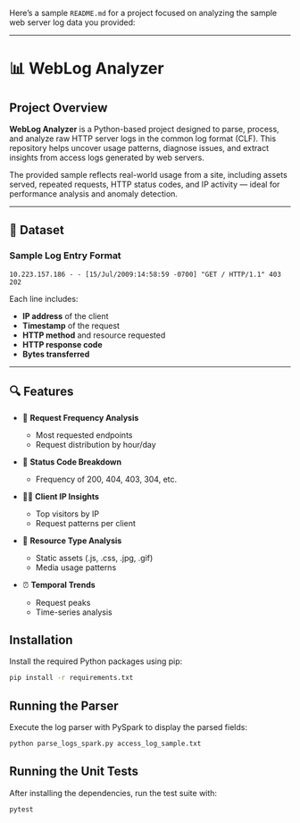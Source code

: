 Here’s a sample `README.md` for a project focused on analyzing the sample web server log data you provided:

---

# 📊 WebLog Analyzer

## Project Overview

**WebLog Analyzer** is a Python-based project designed to parse, process, and analyze raw HTTP server logs in the common log format (CLF). This repository helps uncover usage patterns, diagnose issues, and extract insights from access logs generated by web servers.

The provided sample reflects real-world usage from a site, including assets served, repeated requests, HTTP status codes, and IP activity — ideal for performance analysis and anomaly detection.

---

## 📁 Dataset

### Sample Log Entry Format

```
10.223.157.186 - - [15/Jul/2009:14:58:59 -0700] "GET / HTTP/1.1" 403 202
```

Each line includes:

* **IP address** of the client
* **Timestamp** of the request
* **HTTP method** and resource requested
* **HTTP response code**
* **Bytes transferred**

---

## 🔍 Features

* 🔢 **Request Frequency Analysis**

  * Most requested endpoints
  * Request distribution by hour/day
* 🧾 **Status Code Breakdown**

  * Frequency of 200, 404, 403, 304, etc.
* 🧑‍💻 **Client IP Insights**

  * Top visitors by IP
  * Request patterns per client
* 📁 **Resource Type Analysis**

  * Static assets (.js, .css, .jpg, .gif)
  * Media usage patterns
* ⏰ **Temporal Trends**

  * Request peaks
  * Time-series analysis

## Installation

Install the required Python packages using pip:

```bash
pip install -r requirements.txt
```

## Running the Parser

Execute the log parser with PySpark to display the parsed fields:

```bash
python parse_logs_spark.py access_log_sample.txt
```

## Running the Unit Tests

After installing the dependencies, run the test suite with:

```bash
pytest
```

